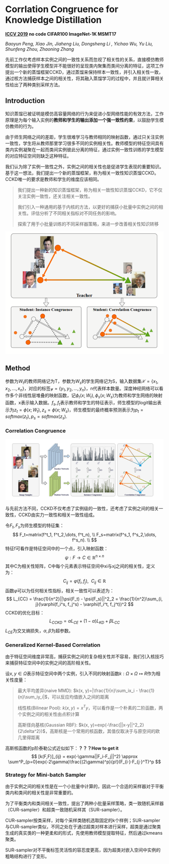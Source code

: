 # Corrlation Congruence for Knowledge Distillation 

**[ICCV 2019](https://openaccess.thecvf.com/content_ICCV_2019/html/Peng_Correlation_Congruence_for_Knowledge_Distillation_ICCV_2019_paper.html)	no code	CIFAR100  ImageNet-1K  MSMT17**

*Baoyun Peng, Xiao Jin, Jiaheng Liu, Dongsheng Li , Yichao Wu, Yu Liu, Shunfeng Zhou, Zhaoning Zhang*

先前工作仅考虑样本实例之间的一致性关系而忽视了相关性的关系，直接模仿教师模型的输出使得学生模型并不能很好的呈现类内聚集而类间分离的特征，这项工作提出一个新的蒸馏框架CCKD，通过蒸馏来保持样本一致性，并引入相关性一致，通过核方法捕获样本之间的相关性，将其融入蒸馏学习的过程中，并且就计算相关性给出了两种类别采样方法。

## Introduction 

知识蒸馏已被证明是模仿高容量网络的行为来促进小型网络性能的有效方法，工作原理是为每个输入实例的**教师和学生的输出添加一个强一致性约束**，以鼓励学生模仿教师的行为。

由于师生网络之间的差距，学生很难学习与教师相同的映射函数，通过只关注实例一致性，学生将从教师那里学习很多不同的实例相关性。教师模型的特征空间具有类内实例凝聚在一起而类间实例彼此分离的特征，通过实例一致性训练的学生模型的对应特征空间则缺乏这种特征。

我们认为除了实例一致性之外，实例之间的相关性也是促进学生表现的重要知识。基于这一想法，我们提出一个新的蒸馏框架，称为相关一致性知识蒸馏CCKD。CCKD唯一的要求是教师和学生的维度应该相同。

> 我们提出一种新的知识蒸馏框架，称为相关一致性知识蒸馏CCKD，它不仅关注实例一致性，还关注相关一致性。
>
> 我们引入一种通用的基于内核的方法，以更好的捕获小批量中实例之间的相关性。评估分析了不同相关指标对不同任务的影响。
>
> 探索了用于小批量训练的不同采样器策略，来进一步改善相关性知识转移

![image-20240325154908446](imgs/image-20240325154908446.png)

## Method

参数为$W_t$的教师网络记为T，参数为$W_s$的学生网络记为S，输入数据集$\mathcal{X}=\{x_1, x_2, ..., x_n\}$，对应的标签$\mathcal{y}=\{ y_1, y_2,...,y_n\}$，n代表样本数量。深度神经网络可以看作多个非线性层堆叠的映射函数，记$\phi_t(x;W_t),\phi_s(x;W_s)$为教师和学生网络的映射函数，x表示输入数据。$f_s,f_t$表示教师和学生的特征表示，师生模型的logit输出表示为$z_t=\phi(x;W_t), z_s=\phi(x;W_s)$，师生模型的最终概率预测表示为$p_t=softmax(z_t),p_s=softmax(z_s)$.

### Correlation Congruence

![image-20240325162158737](imgs/image-20240325162158737.png)

与先前方法不同，CCKD不仅考虑了实例级的一致性，还考虑了实例之间的相关一致性，CCKD由实力一致性和相关一致性组成。

令$F_t, F_s$为师生模型的特征集：
$$
F_t=matrix(f^t_1, f^t_2,\dots, f^t_n), \\
F_s=matrix(f^s_1, f^s_2,\dots, f^s_n). \\
$$
特征f可看作是特征空间中的一个点，引入映射函数：
$$
\psi : F \rightarrow C \in \mathbb{R}^{n\times n}
$$
其中C为相关性矩阵，C中每个元素表示特征空间中xi与xj之间的相关性，定义为：
$$
C_{ij}=\varphi(f_i, f_j),\ \ C_{ij}\in \mathbb{R}
$$
函数$\varphi$可以为任何相关性指标，相关一致性可以表述为：
$$
L_{CC} = \frac{1}{n^2}||\psi(F_t) - \psi(F_s)||^2_2 = \frac{1}{n^2}\sum_{i, j}(\varphi(f_i^s, f_j^s) - \varphi(f_i^t, f_j^t))^2
$$
CCKD的优化目标：
$$
L_{CCKD} = \alpha L_{CE} + (1-\alpha)L_{KD}+\beta L_{CC}
$$
$L_{CE}$为交叉熵损失，$\alpha,\beta$为超参数。



### Generalized Kernel-Based Correlation

由于特征空间维度非常高，捕获实例之间的复杂相关性并不容易，我们引入核技巧来捕获特征空间中的实例之间的高阶相关性。

设$x,y\in \Omega$表示特征空间中两个实例，引入不同的映射函数$k:\Omega\times \Omega \mapsto R$作为相关性度量：

> 最大平均差异(naive MMD): $k(x, y)=|\frac{1}{n}\sum_ix_i - \frac{1}{n}\sum_iy_i|$，可以反应均值嵌入之间的距离
>
> 线性核(Bilinear Pool): $k(x, y)=x^Ty$，可以看作是一个朴素的二阶函数，两个实例之间的相关性由点积计算
>
> 高斯径向基核(Gaussian RBF): $k(x, y)=exp(-\frac{||x-y||^2_2}{2\delta^2})$，高斯核是一个常用的核函数，其值仅取决于与原空间的欧几里得距离

高斯核函数的p阶泰勒公式近似如下：**？？？How to get it**
$$
[k(F,F)]_{ij} = exp(-\gamma||F_i-F_j||^2) \approx \sum^P_{p=0}exp(-2\gamma)\frac{(2\gamma)^p}{p!}(F_{i·}·F_{j·}^T)^p
$$

### Strategy for Mini-batch Sampler

由于实例之间的相关性是在一个小批量中计算的，因此一个合适的采样器对于平衡类内和类间的相关性是非常重要的。

为了平衡类内和类间相关一致性，提出了两种小批量采样策略，类一致随机采样器（CUR-sampler）和超类一致随机采样其（SUR-sampler）。

CUR-sampler按类采样，对每个采样类随机选取固定的k个样例；SUR-sampler与CUR-sampler类似，不同之处在于通过超类对样本进行采样，超类是通过聚类生成的真实类的一种更柔和的形式，先使用教师模型提取特征，然后通过kmeans聚类。

SUR-sampler对不平衡标签灵活性的容忍度更高，因为超类对嵌入空间中实例的粗略结构进行了变形。